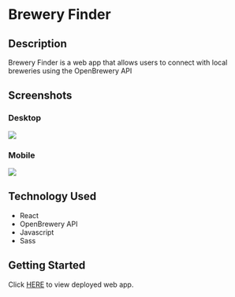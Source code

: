 <h1>Brewery Finder</h1>
<h2>Description</h2>
<p>Brewery Finder is a web app that allows users to connect with local breweries using the OpenBrewery API</p>
<h2>Screenshots</h2>
<h3>Desktop</h3>
<img src="https://imgur.com/a/mQN7NVG" />
<h3>Mobile</h3>
<img src="https://imgur.com/a/hZHWKAg" />
<h2>Technology Used</h2>
<ul>
  <li>React</li>
  <li>OpenBrewery API</li>
  <li>Javascript</li>
  <li>Sass</li>
</ul>
<h2>Getting Started</h2>
<p>Click <a href=#>HERE</a> to view deployed web app.</p>
